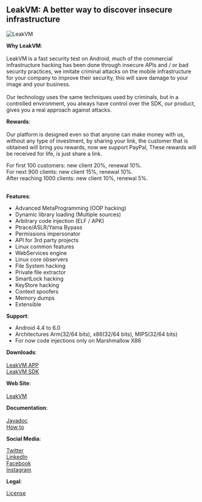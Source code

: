 <h2>LeakVM: A better way to discover insecure infrastructure</h2>

![LeakVM](LeakVM.jpg)

<b>Why LeakVM</b>:<br><br>
LeakVM is a fast security test on Android, much of the commercial infrastructure hacking has been done through insecure APIs and / or bad security practices, we imitate criminal attacks on the mobile infrastructure for your company to improve their security, this will save damage to your image and your business.<br><br>
Our technology uses the same techniques used by criminals, but in a controlled environment, you always have control over the SDK, our product, gives you a real approach against attacks.
                                
<b>Rewards</b>:<br><br>
Our platform is designed even so that anyone can make money with us, without any type of investment, by sharing your link, the customer that is obtained will bring you rewards, now we support PayPal, These rewards will be received for life, is just share a link.<br>

For first 100 customers: new client 20%, renewal 10%.<br>
For next 900 clients: new client 15%, renewal 10%.<br>
After reaching 1000 clients: new client 10%, renewal 5%.<br><br>

<b>Features</b>:<br>
* Advanced MetaProgramming (OOP hacking)<br>
* Dynamic library loading (Multiple sources)<br>
* Arbitrary code injection (ELF / APK)<br>
* Ptrace/ASLR/Yama Bypass<br>
* Permissions impersonator<br>
* API for 3rd party projects<br>
* Linux common features<br>
* WebServices engine<br>
* Linux core observers<br>
* File System hacking<br>
* Private file extractor<br>
* SmartLock hacking<br>
* KeyStore hacking<br>
* Context spoofers<br>
* Memory dumps<br>
* Extensible<br>

<b>Support</b>:<br>
* Android 4.4 to 6.0<br>
* Architectures Arm(32/64 bits), x86(32/64 bits), MIPS(32/64 bits)<br>
* For now code injections only on Marshmallow X86<br>

<b>Downloads</b>:<br><br>
[LeakVM APP](https://raw.githubusercontent.com/XekriCorp/LeakVM/master/downloads/LeakVM_1_0_3.apk)<br>
[LeakVM SDK](https://raw.githubusercontent.com/XekriCorp/LeakVM/master/maven/com/xekri/leakvm/sdk/1.0.3/sdk-1.0.3.aar)<br>

<b>Web Site</b>:<br><br>
[LeakVM](https://xekricorp.com/leakvm/)<br>

<b>Documentation</b>:<br><br>
[Javadoc](https://xekricorp.github.io/LeakVM/javadoc/)<br>
[How to](https://xekricorp.com/leakvm/documentation/)<br>

<b>Social Media</b>:<br>

[Twitter](https://twitter.com/XekriCorp/)<br>
[LinkedIn](https://www.linkedin.com/company/xekricorp/)<br>
[Facebook](https://www.facebook.com/XekriCorp/)<br>
[Instagram](https://www.instagram.com/xekricorp/)<br>

<b>Legal</b>:<br>

[License](https://raw.githubusercontent.com/XekriCorp/LeakVM/master/LICENSE)<br><br>
